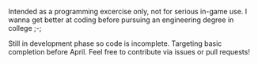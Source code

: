 Intended as a programming excercise only, not for serious in-game use. I wanna get better at coding before pursuing an engineering degree in college ;-;

Still in development phase so code is incomplete. Targeting basic completion before April. Feel free to contribute via issues or pull requests!
